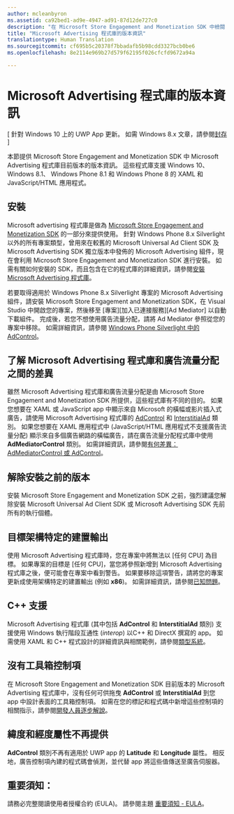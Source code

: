 ```yaml
---
author: mcleanbyron
ms.assetid: ca92bed1-ad9e-4947-ad91-87d12de727c0
description: "在 Microsoft Store Engagement and Monetization SDK 中檢閱 Microsoft Advertising 程式庫的版本資訊。"
title: "Microsoft Advertising 程式庫的版本資訊"
translationtype: Human Translation
ms.sourcegitcommit: cf695b5c20378f7bbadafb5b98cdd3327bcb0be6
ms.openlocfilehash: 8e2114e969b27d579f62195f026cfcfd9672a94a

---
```


# Microsoft Advertising 程式庫的版本資訊


\[ 針對 Windows 10 上的 UWP App 更新。 如需 Windows 8.x 文章，請參閱[封存](http://go.microsoft.com/fwlink/p/?linkid=619132) \]

本節提供 Microsoft Store Engagement and Monetization SDK 中 Microsoft Advertising 程式庫目前版本的版本資訊。 這些程式庫支援 Windows 10、Windows 8.1、 Windows Phone 8.1 和 Windows Phone 8 的 XAML 和 JavaScript/HTML 應用程式。

## 安裝


Microsoft advertising 程式庫是做為 [Microsoft Store Engagement and Monetization SDK](http://aka.ms/store-em-sdk) 的一部分來提供使用。 針對 Windows Phone 8.x Silverlight 以外的所有專案類型，曾用來在較舊的 Microsoft Universal Ad Client SDK 及 Microsoft Advertising SDK 獨立版本中發佈的 Microsoft Advertising 組件，現在會利用 Microsoft Store Engagement and Monetization SDK 進行安裝。 如需有關如何安裝的 SDK，而且包含在它的程式庫的詳細資訊，請參閱[安裝 Microsoft Advertising 程式庫](install-the-microsoft-advertising-libraries.md)。

若要取得適用於 Windows Phone 8.x Silverlight 專案的 Microsoft Advertising 組件，請安裝 Microsoft Store Engagement and Monetization SDK，在 Visual Studio 中開啟您的專案，然後移至 \[專案\]\[加入已連接服務\]\[Ad Mediator\] 以自動下載組件。 完成後，若您不想使用廣告流量分配，請將 Ad Mediator 參照從您的專案中移除。 如需詳細資訊，請參閱 [Windows Phone Silverlight 中的 AdControl](adcontrol-in-windows-phone-silverlight.md)。

## 了解 Microsoft Advertising 程式庫和廣告流量分配之間的差異

雖然 Microsoft Advertising 程式庫和廣告流量分配是由 Microsoft Store Engagement and Monetization SDK 所提供，這些程式庫有不同的目的。 如果您想要在 XAML 或 JavaScript app 中顯示來自 Microsoft 的橫幅或影片插入式廣告，請使用 Microsoft Advertising 程式庫的 [AdControl](https://msdn.microsoft.com/library/windows/apps/microsoft.advertising.winrt.ui.adcontrol.aspx) 和 [InterstitialAd](https://msdn.microsoft.com/library/windows/apps/microsoft.advertising.winrt.ui.interstitialad.aspx) 類別。 如果您想要在 XAML 應用程式中 (JavaScript/HTML 應用程式不支援廣告流量分配) 顯示來自多個廣告網路的橫幅廣告，請在廣告流量分配程式庫中使用 **AdMediatorControl** 類別。 如需詳細資訊，請參閱[有何差異：AdMediatorControl 或 AdControl](what-is-the-difference-admediatorcontrol-or-adcontrol.md)。

## 解除安裝之前的版本

安裝 Microsoft Store Engagement and Monetization SDK 之前，強烈建議您解除安裝 Microsoft Universal Ad Client SDK 或 Microsoft Advertising SDK 先前所有的執行個體。

## 目標架構特定的建置輸出

使用 Microsoft Advertising 程式庫時，您在專案中將無法以 \[任何 CPU\] 為目標。 如果專案的目標是 \[任何 CPU\]，當您將參照新增到 Microsoft Advertising 程式庫之後，便可能會在專案中看到警告。 如果要移除這項警告，請將您的專案更新成使用架構特定的建置輸出 (例如 **x86**)。 如需詳細資訊，請參閱[已知問題](known-issues-for-the-advertising-libraries.md)。

## C++ 支援

Microsoft Advertising 程式庫 (其中包括 **AdControl** 和 **InterstitialAd** 類別) 支援使用 Windows 執行階段互通性 (*interop*) 以C++ 和 DirectX 撰寫的 app。 如需使用 XAML 和 C++ 程式設計的詳細資訊與相關範例，請參閱[類型系統](https://msdn.microsoft.com/library/windows/apps/xaml/hh755822.aspx)。

## 沒有工具箱控制項

在 Microsoft Store Engagement and Monetization SDK 目前版本的 Microsoft Advertising 程式庫中，沒有任何可供拖曳 **AdControl** 或 **InterstitialAd** 到您 app 中設計表面的工具箱控制項。 如需在您的標記和程式碼中新增這些控制項的相關指示，請參閱[開發人員逐步解說](developer-walkthroughs.md)。

## 緯度和經度屬性不再提供

**AdControl** 類別不再有適用於 UWP app 的 **Latitude** 和 **Longitude** 屬性。 相反地，廣告控制項內建的程式碼會偵測，並代替 app 將這些值傳送至廣告伺服器。

## 重要須知：

請務必完整閱讀使用者授權合約 (EULA)。 請參閱主題 [重要須知 - EULA](important-notice-eula.md)。

 

 



<!--HONumber=Jun16_HO4-->


